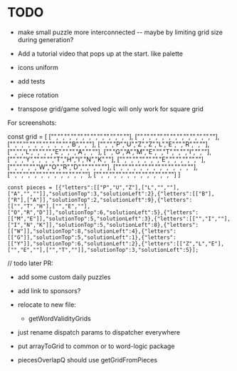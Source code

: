 # TODO

- make small puzzle more interconnected -- maybe by limiting grid size during generation?

- Add a tutorial video that pops up at the start. like palette

- icons uniform
- add tests

- piece rotation
- transpose grid/game solved logic will only work for square grid

For screenshots:

  const grid = [
    ["","","","","","","","","","","",""],
    ["","","","","","","","","","","",""],
    ["","","","","","","","","","B","",""],
    ["","","P","U","Z","Z","L","E","","R","",""],
    ["","","L","","","","E","","","A","",""],
    ["","G","A","M","E","","T","","","I","",""],
    ["","","Y","","","","T","H","I","N","K",""],
    ["","","","","","","E","","","","",""],
    ["","","","","W","O","R","D","","","",""],
    ["","","","","","","","","","","",""],
    ["","","","","","","","","","","",""],
    ["","","","","","","","","","","",""]
  ]

    const pieces = [{"letters":[["P","U","Z"],["L","",""],["A","",""]],"solutionTop":3,"solutionLeft":2},{"letters":[["B"],["R"],["A"]],"solutionTop":2,"solutionLeft":9},{"letters":[["","T","H"],["","E",""],["O","R","D"]],"solutionTop":6,"solutionLeft":5},{"letters":[["M","E"]],"solutionTop":5,"solutionLeft":3},{"letters":[["","I",""],["I","N","K"]],"solutionTop":5,"solutionLeft":8},{"letters":[["W"]],"solutionTop":8,"solutionLeft":4},{"letters":[["G"]],"solutionTop":5,"solutionLeft":1},{"letters":[["Y"]],"solutionTop":6,"solutionLeft":2},{"letters":[["Z","L","E"],["","E",""],["","T",""]],"solutionTop":3,"solutionLeft":5}];

// todo later PR:

- add some custom daily puzzles

- add link to sponsors?
- relocate to new file:
  - getWordValidityGrids
- just rename dispatch params to dispatcher everywhere
- put arrayToGrid to common or to word-logic package
- piecesOverlapQ should use getGridFromPieces
